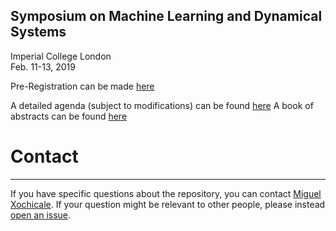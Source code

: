 Symposium on Machine Learning and Dynamical Systems 
---
Imperial College London   
Feb. 11-13, 2019   


Pre-Registration can be made [here](https://www.eventbrite.ca/e/symposium-on-machine-learning-and-dynamical-systems-tickets-49427524055)

A detailed agenda (subject to modifications) can be found [here](https://drive.google.com/file/d/1rcx9VyuGGaAYxkWB3lI8mHAHrTrY5RwE/view)
A book of abstracts can be found [here](https://docs.google.com/document/d/e/2PACX-1vQVLY_GQHlxrejesDgEGg1VIMXRwHo791N2wCl3oa67AlY9llI5Vaf8HRPe_TJjxqK2Aj6xl3YIQbNn/pub)





# Contact
-------
If you have specific questions about the repository, you can contact
[Miguel Xochicale](mailto:perez.xochicaleATgmail.com?subject="[mlds2019]"). 
If your question might be relevant to other people, please instead [open an
issue](https://github.com/mxochicale/mlds2019/issues).


